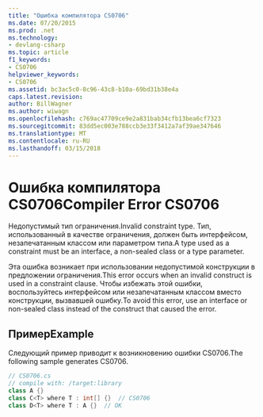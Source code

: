 ```yaml
---
title: "Ошибка компилятора CS0706"
ms.date: 07/20/2015
ms.prod: .net
ms.technology:
- devlang-csharp
ms.topic: article
f1_keywords:
- CS0706
helpviewer_keywords:
- CS0706
ms.assetid: bc3ac5c0-8c96-43c8-b10a-69bd31b38e4a
caps.latest.revision: 
author: BillWagner
ms.author: wiwagn
ms.openlocfilehash: c769ac47709ce9e2a831bab34cfb13bea6cf7323
ms.sourcegitcommit: 83dd5ec003e788ccb3e33f3412a7af39ae347646
ms.translationtype: MT
ms.contentlocale: ru-RU
ms.lasthandoff: 03/15/2018
---
```

# <a name="compiler-error-cs0706"></a><span data-ttu-id="3a394-102">Ошибка компилятора CS0706</span><span class="sxs-lookup"><span data-stu-id="3a394-102">Compiler Error CS0706</span></span>
<span data-ttu-id="3a394-103">Недопустимый тип ограничения.</span><span class="sxs-lookup"><span data-stu-id="3a394-103">Invalid constraint type.</span></span> <span data-ttu-id="3a394-104">Тип, использованный в качестве ограничения, должен быть интерфейсом, незапечатанным классом или параметром типа.</span><span class="sxs-lookup"><span data-stu-id="3a394-104">A type used as a constraint must be an interface, a non-sealed class or a type parameter.</span></span>  
  
 <span data-ttu-id="3a394-105">Эта ошибка возникает при использовании недопустимой конструкции в предложении ограничения.</span><span class="sxs-lookup"><span data-stu-id="3a394-105">This error occurs when an invalid construct is used in a constraint clause.</span></span> <span data-ttu-id="3a394-106">Чтобы избежать этой ошибки, воспользуйтесь интерфейсом или незапечатанным классом вместо конструкции, вызвавшей ошибку.</span><span class="sxs-lookup"><span data-stu-id="3a394-106">To avoid this error, use an interface or non-sealed class instead of the construct that caused the error.</span></span>  
  
## <a name="example"></a><span data-ttu-id="3a394-107">Пример</span><span class="sxs-lookup"><span data-stu-id="3a394-107">Example</span></span>  
 <span data-ttu-id="3a394-108">Следующий пример приводит к возникновению ошибки CS0706.</span><span class="sxs-lookup"><span data-stu-id="3a394-108">The following sample generates CS0706.</span></span>  
  
```csharp  
// CS0706.cs  
// compile with: /target:library  
class A {}  
class C<T> where T : int[] {}  // CS0706  
class D<T> where T : A {}  // OK  
```
